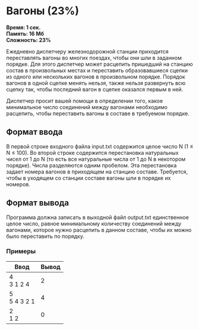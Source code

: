 <h1 class="title">Вагоны (23%)</h1>
<p><b>Время: 1 сек.<br>Память: 16 Мб<br>Сложность: 23%</b></p>
<p>Ежедневно диспетчеру железнодорожной станции приходится переставлять вагоны во многих поездах, чтобы они шли в заданном порядке. Для этого диспетчер может расцепить пришедший на станцию состав в произвольных местах и переставить образовавшиеся сцепки из одного или нескольких вагонов в произвольном порядке. Порядок вагонов в одной сцепке менять нельзя, также нельзя развернуть всю сцепку так, чтобы последний вагон в сцепке оказался первым в ней.</p>
<p>Диспетчер просит вашей помощи в определении того, какое минимальное число соединений между вагонами необходимо расцепить, чтобы переставить вагоны в составе в требуемом порядке.</p>
<h2>Формат ввода</h2>
<p>В первой строке входного файла input.txt содержится целое число N (1 ≤ N ≤ 100). Во второй строке содержится перестановка натуральных чисел от 1 до N (то есть все натуральные числа от 1 до N в некотором порядке). Числа разделяются одним пробелом. Эта перестановка задает номера вагонов в приходящем на станцию составе. Требуется, чтобы в уходящем со станции составе вагоны шли в порядке их номеров.</p>
<h2>Формат вывода</h2>
<p>Программа должна записать в выходной файл output.txt единственное целое число, равное минимальному количеству соединений между вагонами, которое нужно расцепить в данном составе, чтобы их можно было переставить по порядку.</p>
<h3>Примеры</h3>
<table class="sample-tests">
  <thead>
     <tr>
        <th>Ввод</th>
        <th>Вывод</th>
     </tr>
  </thead>
  <tbody>
     <tr>
        <td>4<br>
            3 1 2 4</td>
        <td>2</td>
     </tr>
     <tr>
         <td>5<br>
             5 4 3 2 1</td>
         <td>4</td>
     </tr>
     <tr>
          <td>2<br>
              1 2</td>
          <td>0</td>
      </tr>
  </tbody>
</table>